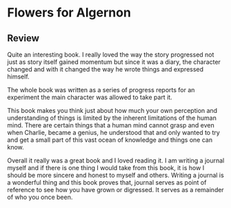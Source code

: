 # Flowers for Algernon
## Review
Quite an interesting book. I really loved the way the story progressed not just as story itself gained momentum but since it was a diary, the character changed and with it changed the way he wrote things and expressed himself.

The whole book was written as a series of progress reports for an experiment the main character was allowed to take part it.

This book makes you think just about how much your own perception and understanding of things is limited by the inherent limitations of the human mind. There are certain things that a human mind cannot grasp and even when Charlie, became a genius, he understood that and only wanted to try and get a small part of this vast ocean of knowledge and things one can know.

Overall it really was a great book and I loved reading it. I am writing a journal myself and if there is one thing I would take from this book, it is how I should be more sincere and honest to myself and others. Writing a journal is a wonderful thing and this book proves that, journal serves as point of reference to see how you have grown or digressed. It serves as a remainder of who you once been.



